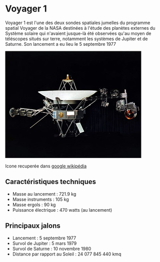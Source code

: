 # Voyager 1

Voyager 1 est l'une des deux sondes spatiales jumelles du programme spatial Voyager de la NASA destinées à l'étude des planètes externes du Système solaire qui n'avaient jusque-là été observées qu'au moyen de téléscopes situés sur terre, notamment les systèmes de Jupiter et de Saturne. Son lancement a eu lieu le 5 septembre 1977

![Icone du Voyager 1](Voyager1.jpg)

Icone recuperée dans [google wikipédia](https://fr.wikipedia.org/wiki/Voyager_1)

## Caractéristiques techniques

- Masse au lancement : 721.9 kg
- Masse instruments : 105 kg
- Masse ergols : 90 kg
- Puissance électrique : 470 watts (au lancement)

## Principaux jalons 

- Lancement : 5 septembre 1977
- Survol de Jupiter : 5 mars 1979
- Survol de Saturne : 10 novembre 1980
- Distance par rapport au Soleil : 24 077 845 440 kmq 



